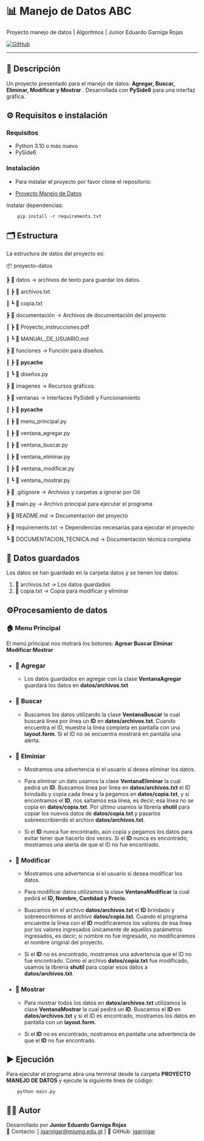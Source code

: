 # 📊 Manejo de Datos ABC
Proyecto manejo de datos | Algoritmos | Junior Eduardo Garniga Rojas

[![GitHub](https://img.shields.io/badge/GitHub-Repository-blue?logo=github)](https://github.com/jgarnigar/Manejo_de_datos)


---

## 🧩 Descripción
Un proyecto presentado para el manejo de datos: **Agregar, Buscar, Eliminar, Modificar y Mostrar** . Desarrollada con **PySide6** para una interfaz gráfica.

## ⚙️ Requisitos e instalación

### Requisitos

- Python 3.10 o más nuevo
- PySide6

### Instalación

- Para instalar el proyecto por favor clone el repositorio:

- [Proyecto Manejo de Datos](https://github.com/jgarnigar/Manejo_de_datos)

Instalar dependencias:

        pip install -r requirements.txt



## 🗂️ Estructura

La estructura de datos del proyecto es:

📦 proyecto-datos

┣ 📂 datos → archivos de texto para guardar los datos.

┃ ┣ 📄 archivos.txt

┃ ┗ 📄 copia.txt


┣ 📂 documentación → Archivos de documentación del proyecto

┃ ┣ 📄 Proyecto_instrucciones.pdf

┃ ┗ 📄 MANUAL_DE_USUARIO.md

┣ 📂 funciones → Función para diseños.

┃ ┣ 📂 __pycache__

┃ ┗ 📄 diseños.py

┣ 📂 imagenes → Recursos gráficos.

┣ 📂 ventanas → Interfaces PySide6 y Funcionamiento

┃ ┣ 📂 __pycache__

┃ ┣ 📄 menu_principal.py

┃ ┣ 📄 ventana_agregar.py

┃ ┣ 📄 ventana_buscar.py

┃ ┣ 📄 ventana_eliminar.py

┃ ┣ 📄 ventana_modificar.py

┃ ┗ 📄 ventana_mostrar.py

┣ 📄 .gitignore → Archivos y carpetas a ignorar por Git

┣ 📄 main.py → Archivo principal para ejecutar el programa

┣ 📄 README.md → Documentación del proyecto

┣ 📄 requirements.txt → Dependencias necesarias para ejecutar el 
proyecto

┗ 📄 DOCUMENTACION_TECNICA.md → Documentación técnica completa


## 💾 Datos guardados

Los datos se han guardado en la carpeta datos y se tienen los datos:
1. 📄 archivos.txt       → Los datos guardados
2. 📄 copia.txt          → Copia para modificar y eliminar


## ⚙️Procesamiento de datos

### 🏠 Menu Principal

El menú principal nos motrará los botones: **Agrear Buscar Elminar Modificar Mostrar**

- ### 🔹 Agregar

    - Los datos guardados en agregar con la clase **VentanaAgregar** guardará los datos en **datos/archivos.txt** 

- ### 🔹 Buscar

    - Buscamos los datos utilizando la clase **VentanaBuscar** la cual buscará línea por línea un **ID** en **datos/archivos.txt**. Cuando encuentra el ID, muestra la línea completa en pantalla con una **layout.form**. Si el ID no se encuentra mostrará en pantalla una alerta.

- ### 🔹 Elminiar

    - Mostramos una advertencia si el usuario sí desea eliminar los datos.

    - Para eliminar un dato usamos la clase **VentanaEliminar** la cual pedirá un **ID**. Buscamos línea por línea en **datos/archivos.txt** el ID brindado y copia cada línea y la pegamos en **datos/copia.txt**, y si encontramos el **ID**, nos saltamos esa línea, es decir; esa línea no se copia en **datos/copia.txt**. Por último usamos la librería **shutil** para copiar los nuevos datos de **datos/copia.txt** y pasarlos sobreescribiendo el archivo **datos/archivos.txt**. 

    - Si el **ID** nunca fue encontrado, aún copia y pegamos los datos para evitar tener que hacerlo dos veces. Si el **ID** nunca es encontrado, mostramos una alerta de que el ID no fue encontrado.

- ### 🔹 Modificar

    - Mostramos una advertencia si el usuario sí desea modificar los datos.

    - Para modificar datos utilizamos la clase **VentanaModificar** la cual pedirá el **ID, Nombre, Cantidad y Precio**.

    - Buscamos en el archivo **datos/archivos.txt** el **ID** brindado y sobreescribimos el archivo **datos/copia.txt**. Cuando el programa encuentre la línea con el **ID** modificaremos los valores de esa línea por los valores ingresados únicamente de aquellos parámetros ingresados, es decir; si nombre no fue ingresado, no modificaremos el nombre original del proyecto.

    - Si el **ID** no es encontrado, mostramos una advertencia que el ID no fue encontrado. Como el archivo **datos/copia.txt** fue modificado, usamos la librería **shutil** para copiar esos datos a **datos/archivos.txt**.

- ### 🔹 Mostrar

    - Para mostrar todos los datos en **datos/archivos.txt** utilizamos la clase **VentanaMostrar** la cual pedirá un **ID**. Buscamos el **ID** en **datos/archivos.txt** y si el ID es encontrado, mostramos los datos en pantalla con un **layout.form**.

    - Si el **ID** no es encontrado, nostramos en pantalla una advertencia de que el **ID** no fue encontrado.

## ▶️ Ejecución

Para ejecutar el programa abra una terminal desde la carpeta **PROYECTO MANEJO DE DATOS** y ejecute la siguiente línea de código:

        python main.py


## 👨‍💻 Autor

Desarrollado por **Junior Eduardo Garniga Rojas**  
📧 Contacto: [ jgarnigar@miumg.edu.gt ] 
🔗 GitHub: [jgarnigar](https://github.com/jgarnigar)
